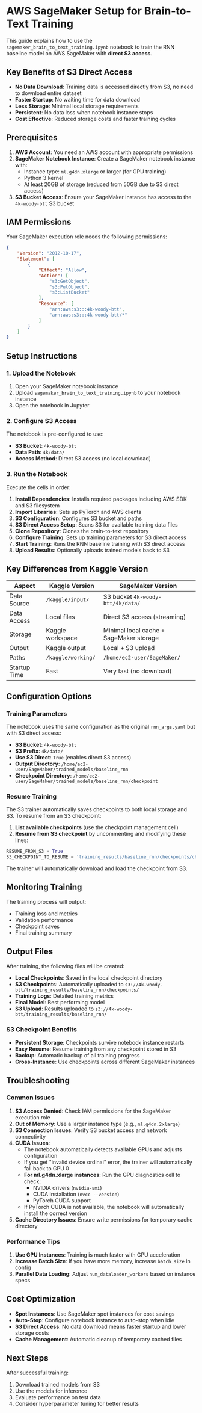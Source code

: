 # AWS SageMaker Setup for Brain-to-Text Training

This guide explains how to use the `sagemaker_brain_to_text_training.ipynb` notebook to train the RNN baseline model on AWS SageMaker with **direct S3 access**.

## Key Benefits of S3 Direct Access

- **No Data Download**: Training data is accessed directly from S3, no need to download entire dataset
- **Faster Startup**: No waiting time for data download
- **Less Storage**: Minimal local storage requirements
- **Persistent**: No data loss when notebook instance stops
- **Cost Effective**: Reduced storage costs and faster training cycles

## Prerequisites

1. **AWS Account**: You need an AWS account with appropriate permissions
2. **SageMaker Notebook Instance**: Create a SageMaker notebook instance with:
   - Instance type: `ml.g4dn.xlarge` or larger (for GPU training)
   - Python 3 kernel
   - At least 20GB of storage (reduced from 50GB due to S3 direct access)
3. **S3 Bucket Access**: Ensure your SageMaker instance has access to the `4k-woody-btt` S3 bucket

## IAM Permissions

Your SageMaker execution role needs the following permissions:

```json
{
    "Version": "2012-10-17",
    "Statement": [
        {
            "Effect": "Allow",
            "Action": [
                "s3:GetObject",
                "s3:PutObject",
                "s3:ListBucket"
            ],
            "Resource": [
                "arn:aws:s3:::4k-woody-btt",
                "arn:aws:s3:::4k-woody-btt/*"
            ]
        }
    ]
}
```

## Setup Instructions

### 1. Upload the Notebook

1. Open your SageMaker notebook instance
2. Upload `sagemaker_brain_to_text_training.ipynb` to your notebook instance
3. Open the notebook in Jupyter

### 2. Configure S3 Access

The notebook is pre-configured to use:
- **S3 Bucket**: `4k-woody-btt`
- **Data Path**: `4k/data/`
- **Access Method**: Direct S3 access (no local download)

### 3. Run the Notebook

Execute the cells in order:

1. **Install Dependencies**: Installs required packages including AWS SDK and S3 filesystem
2. **Import Libraries**: Sets up PyTorch and AWS clients
3. **S3 Configuration**: Configures S3 bucket and paths
4. **S3 Direct Access Setup**: Scans S3 for available training data files
5. **Clone Repository**: Clones the brain-to-text repository
6. **Configure Training**: Sets up training parameters for S3 direct access
7. **Start Training**: Runs the RNN baseline training with S3 direct access
8. **Upload Results**: Optionally uploads trained models back to S3

## Key Differences from Kaggle Version

| Aspect | Kaggle Version | SageMaker Version |
|--------|----------------|-------------------|
| Data Source | `/kaggle/input/` | S3 bucket `4k-woody-btt/4k/data/` |
| Data Access | Local files | Direct S3 access (streaming) |
| Storage | Kaggle workspace | Minimal local cache + SageMaker storage |
| Output | Kaggle output | Local + S3 upload |
| Paths | `/kaggle/working/` | `/home/ec2-user/SageMaker/` |
| Startup Time | Fast | Very fast (no download) |

## Configuration Options

### Training Parameters

The notebook uses the same configuration as the original `rnn_args.yaml` but with S3 direct access:

- **S3 Bucket**: `4k-woody-btt`
- **S3 Prefix**: `4k/data/`
- **Use S3 Direct**: `True` (enables direct S3 access)
- **Output Directory**: `/home/ec2-user/SageMaker/trained_models/baseline_rnn`
- **Checkpoint Directory**: `/home/ec2-user/SageMaker/trained_models/baseline_rnn/checkpoint`

### Resume Training

The S3 trainer automatically saves checkpoints to both local storage and S3. To resume from an S3 checkpoint:

1. **List available checkpoints** (use the checkpoint management cell)
2. **Resume from S3 checkpoint** by uncommenting and modifying these lines:

```python
RESUME_FROM_S3 = True
S3_CHECKPOINT_TO_RESUME = 'training_results/baseline_rnn/checkpoints/checkpoint_step_10000'
```

The trainer will automatically download and load the checkpoint from S3.

## Monitoring Training

The training process will output:
- Training loss and metrics
- Validation performance
- Checkpoint saves
- Final training summary

## Output Files

After training, the following files will be created:

- **Local Checkpoints**: Saved in the local checkpoint directory
- **S3 Checkpoints**: Automatically uploaded to `s3://4k-woody-btt/training_results/baseline_rnn/checkpoints/`
- **Training Logs**: Detailed training metrics
- **Final Model**: Best performing model
- **S3 Upload**: Results uploaded to `s3://4k-woody-btt/training_results/baseline_rnn/`

### S3 Checkpoint Benefits

- **Persistent Storage**: Checkpoints survive notebook instance restarts
- **Easy Resume**: Resume training from any checkpoint stored in S3
- **Backup**: Automatic backup of all training progress
- **Cross-Instance**: Use checkpoints across different SageMaker instances

## Troubleshooting

### Common Issues

1. **S3 Access Denied**: Check IAM permissions for the SageMaker execution role
2. **Out of Memory**: Use a larger instance type (e.g., `ml.g4dn.2xlarge`)
3. **S3 Connection Issues**: Verify S3 bucket access and network connectivity
4. **CUDA Issues**: 
   - The notebook automatically detects available GPUs and adjusts configuration
   - If you get "invalid device ordinal" error, the trainer will automatically fall back to GPU 0
   - **For ml.g4dn.xlarge instances**: Run the GPU diagnostics cell to check:
     - NVIDIA drivers (`nvidia-smi`)
     - CUDA installation (`nvcc --version`)
     - PyTorch CUDA support
   - If PyTorch CUDA is not available, the notebook will automatically install the correct version
5. **Cache Directory Issues**: Ensure write permissions for temporary cache directory

### Performance Tips

1. **Use GPU Instances**: Training is much faster with GPU acceleration
2. **Increase Batch Size**: If you have more memory, increase `batch_size` in config
3. **Parallel Data Loading**: Adjust `num_dataloader_workers` based on instance specs

## Cost Optimization

- **Spot Instances**: Use SageMaker spot instances for cost savings
- **Auto-Stop**: Configure notebook instance to auto-stop when idle
- **S3 Direct Access**: No data download means faster startup and lower storage costs
- **Cache Management**: Automatic cleanup of temporary cached files

## Next Steps

After successful training:

1. Download trained models from S3
2. Use the models for inference
3. Evaluate performance on test data
4. Consider hyperparameter tuning for better results